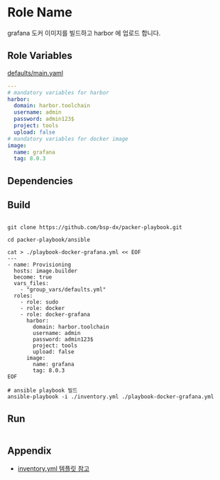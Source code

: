 Role Name
=========

grafana 도커 이미지를 빌드하고 harbor 에 업로드 합니다.

Role Variables
--------------

[defaults/main.yaml](./defaults/main.yml)
```yaml
---
# mandatory variables for harbor
harbor:
  domain: harbor.toolchain
  username: admin
  password: admin123$
  project: tools
  upload: false
# mandatory variables for docker image
image:
  name: grafana
  tag: 8.0.3
```


Dependencies
------------


Build
----------------

```shell

git clone https://github.com/bsp-dx/packer-playbook.git

cd packer-playbook/ansible

cat > ./playbook-docker-grafana.yml << EOF
---
- name: Provisioning
  hosts: image.builder
  become: true
  vars_files:
    - "group_vars/defaults.yml"
  roles:
    - role: sudo
    - role: docker
    - role: docker-grafana
      harbor:
        domain: harbor.toolchain
        username: admin
        password: admin123$
        project: tools
        upload: false
      image:
        name: grafana
        tag: 8.0.3
EOF

# ansible playbook 빌드 
ansible-playbook -i ./inventory.yml ./playbook-docker-grafana.yml
```

Run
----------------
```
```

Appendix
----------------
- [inventory.yml 템플릿 참고](../../../README.md#inventory-example)
